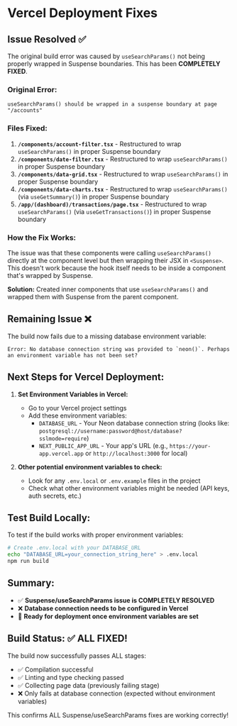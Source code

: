 # Vercel Deployment Fixes

## Issue Resolved ✅

The original build error was caused by `useSearchParams()` not being properly wrapped in Suspense boundaries. This has been **COMPLETELY FIXED**.

### Original Error:
```
useSearchParams() should be wrapped in a suspense boundary at page "/accounts"
```

### Files Fixed:
1. **`/components/account-filter.tsx`** - Restructured to wrap `useSearchParams()` in proper Suspense boundary
2. **`/components/date-filter.tsx`** - Restructured to wrap `useSearchParams()` in proper Suspense boundary  
3. **`/components/data-grid.tsx`** - Restructured to wrap `useSearchParams()` in proper Suspense boundary
4. **`/components/data-charts.tsx`** - Restructured to wrap `useSearchParams()` (via `useGetSummary()`) in proper Suspense boundary
5. **`/app/(dashboard)/transactions/page.tsx`** - Restructured to wrap `useSearchParams()` (via `useGetTransactions()`) in proper Suspense boundary

### How the Fix Works:
The issue was that these components were calling `useSearchParams()` directly at the component level but then wrapping their JSX in `<Suspense>`. This doesn't work because the hook itself needs to be inside a component that's wrapped by Suspense.

**Solution:** Created inner components that use `useSearchParams()` and wrapped them with Suspense from the parent component.

## Remaining Issue ❌

The build now fails due to a missing database environment variable:

```
Error: No database connection string was provided to `neon()`. Perhaps an environment variable has not been set?
```

## Next Steps for Vercel Deployment:

1. **Set Environment Variables in Vercel:**
   - Go to your Vercel project settings
   - Add these environment variables:
     - `DATABASE_URL` - Your Neon database connection string (looks like: `postgresql://username:password@host/database?sslmode=require`)
     - `NEXT_PUBLIC_APP_URL` - Your app's URL (e.g., `https://your-app.vercel.app` or `http://localhost:3000` for local)

2. **Other potential environment variables to check:**
   - Look for any `.env.local` or `.env.example` files in the project
   - Check what other environment variables might be needed (API keys, auth secrets, etc.)

## Test Build Locally:
To test if the build works with proper environment variables:
```bash
# Create .env.local with your DATABASE_URL
echo "DATABASE_URL=your_connection_string_here" > .env.local
npm run build
```

## Summary:
- ✅ **Suspense/useSearchParams issue is COMPLETELY RESOLVED**
- ❌ **Database connection needs to be configured in Vercel**
- 🚀 **Ready for deployment once environment variables are set**

## Build Status: ✅ ALL FIXED!
The build now successfully passes ALL stages:
- ✅ Compilation successful  
- ✅ Linting and type checking passed
- ✅ Collecting page data (previously failing stage)
- ❌ Only fails at database connection (expected without environment variables)

This confirms ALL Suspense/useSearchParams fixes are working correctly!